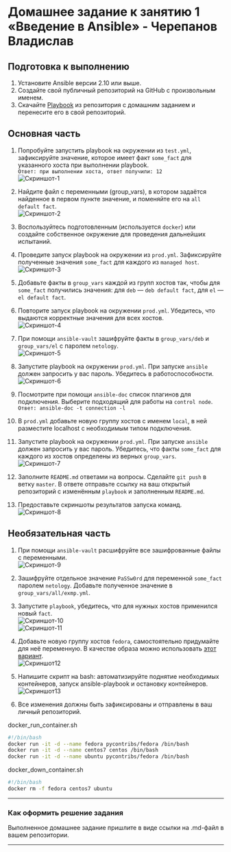 # Домашнее задание к занятию 1 «Введение в Ansible» - Черепанов Владислав

## Подготовка к выполнению

1. Установите Ansible версии 2.10 или выше.
2. Создайте свой публичный репозиторий на GitHub с произвольным именем.
3. Скачайте [Playbook](./playbook/) из репозитория с домашним заданием и перенесите его в свой репозиторий.

## Основная часть

1. Попробуйте запустить playbook на окружении из `test.yml`, зафиксируйте значение, которое имеет факт `some_fact` для указанного хоста при выполнении playbook.  
`Ответ: при выполнении хоста, ответ получили: 12`  
![Скриншот-1](https://github.com/plusvaldis/mnt-homeworks-ansible/blob/MNT-video/08-ansible-01-base/image/1.png)  

2. Найдите файл с переменными (group_vars), в котором задаётся найденное в первом пункте значение, и поменяйте его на `all default fact`.  
![Скриншот-2](https://github.com/plusvaldis/mnt-homeworks-ansible/blob/MNT-video/08-ansible-01-base/image/2.png)  

3. Воспользуйтесь подготовленным (используется `docker`) или создайте собственное окружение для проведения дальнейших испытаний.
4. Проведите запуск playbook на окружении из `prod.yml`. Зафиксируйте полученные значения `some_fact` для каждого из `managed host`.  
![Скриншот-3](https://github.com/plusvaldis/mnt-homeworks-ansible/blob/MNT-video/08-ansible-01-base/image/3.png)  

5. Добавьте факты в `group_vars` каждой из групп хостов так, чтобы для `some_fact` получились значения: для `deb` — `deb default fact`, для `el` — `el default fact`.
6.  Повторите запуск playbook на окружении `prod.yml`. Убедитесь, что выдаются корректные значения для всех хостов.  
![Скриншот-4](https://github.com/plusvaldis/mnt-homeworks-ansible/blob/MNT-video/08-ansible-01-base/image/4.png)  

7. При помощи `ansible-vault` зашифруйте факты в `group_vars/deb` и `group_vars/el` с паролем `netology`.  
![Скриншот-5](https://github.com/plusvaldis/mnt-homeworks-ansible/blob/MNT-video/08-ansible-01-base/image/5.png)  

8. Запустите playbook на окружении `prod.yml`. При запуске `ansible` должен запросить у вас пароль. Убедитесь в работоспособности.  
![Скриншот-6](https://github.com/plusvaldis/mnt-homeworks-ansible/blob/MNT-video/08-ansible-01-base/image/6.png)  

9. Посмотрите при помощи `ansible-doc` список плагинов для подключения. Выберите подходящий для работы на `control node`.  
`Ответ: ansible-doc -t connection -l`  

10. В `prod.yml` добавьте новую группу хостов с именем  `local`, в ней разместите localhost с необходимым типом подключения.
11. Запустите playbook на окружении `prod.yml`. При запуске `ansible` должен запросить у вас пароль. Убедитесь, что факты `some_fact` для каждого из хостов определены из верных `group_vars`.  
![Скриншот-7](https://github.com/plusvaldis/mnt-homeworks-ansible/blob/MNT-video/08-ansible-01-base/image/7.png)  

12. Заполните `README.md` ответами на вопросы. Сделайте `git push` в ветку `master`. В ответе отправьте ссылку на ваш открытый репозиторий с изменённым `playbook` и заполненным `README.md`.
13. Предоставьте скриншоты результатов запуска команд.  
![Скриншот-8](https://github.com/plusvaldis/mnt-homeworks-ansible/blob/MNT-video/08-ansible-01-base/image/8.png)

## Необязательная часть

1. При помощи `ansible-vault` расшифруйте все зашифрованные файлы с переменными.  
![Скриншот-9](https://github.com/plusvaldis/mnt-homeworks-ansible/blob/MNT-video/08-ansible-01-base/image/9.png)  

2. Зашифруйте отдельное значение `PaSSw0rd` для переменной `some_fact` паролем `netology`. Добавьте полученное значение в `group_vars/all/exmp.yml`.
3. Запустите `playbook`, убедитесь, что для нужных хостов применился новый `fact`.  
![Скриншот-10](https://github.com/plusvaldis/mnt-homeworks-ansible/blob/MNT-video/08-ansible-01-base/image/10.png)  
![Скриншот-11](https://github.com/plusvaldis/mnt-homeworks-ansible/blob/MNT-video/08-ansible-01-base/image/11.png)  


4. Добавьте новую группу хостов `fedora`, самостоятельно придумайте для неё переменную. В качестве образа можно использовать [этот вариант](https://hub.docker.com/r/pycontribs/fedora).  
![Скриншот12](https://github.com/plusvaldis/mnt-homeworks-ansible/blob/MNT-video/08-ansible-01-base/image/12.png)  

5. Напишите скрипт на bash: автоматизируйте поднятие необходимых контейнеров, запуск ansible-playbook и остановку контейнеров.  
![Скриншот13](https://github.com/plusvaldis/mnt-homeworks-ansible/blob/MNT-video/08-ansible-01-base/image/13.png)  

6. Все изменения должны быть зафиксированы и отправлены в ваш личный репозиторий.  

docker_run_container.sh
```bash
#!/bin/bash
docker run -it -d --name fedora pycontribs/fedora /bin/bash
docker run -it -d --name centos7 centos /bin/bash
docker run -it -d --name ubuntu pycontribs/fedora /bin/bash
```  
docker_down_container.sh
```bash
#!/bin/bash
docker rm -f fedora centos7 ubuntu
``` 

---

### Как оформить решение задания

Выполненное домашнее задание пришлите в виде ссылки на .md-файл в вашем репозитории.

---

